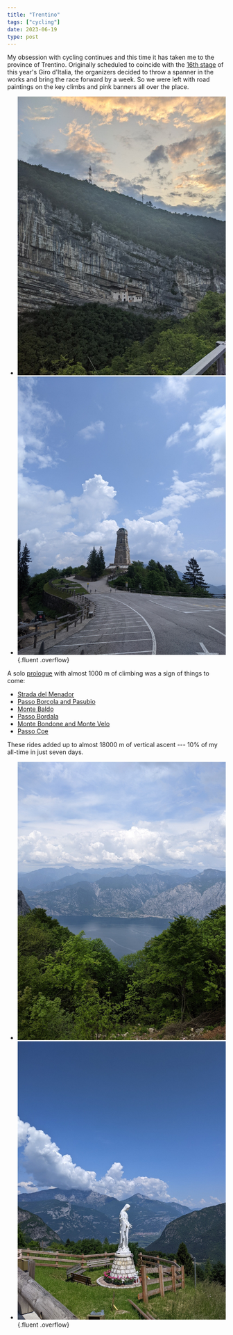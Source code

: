 ```yaml
---
title: "Trentino"
tags: ["cycling"]
date: 2023-06-19
type: post
---
```

My obsession with cycling continues and this time it has taken me to the province of Trentino. Originally scheduled to coincide with the [16th stage](https://www.giroditalia.it/en/tappe/stage-16-of-the-giro-ditalia-2023-sabbio-chiese-monte-bondone/) of this year's Giro d'Italia, the organizers decided to throw a spanner in the works and bring the race forward by a week. So we were left with road paintings on the key climbs and pink banners all over the place.

- ![](img/san-colombano.jpg "Eremo di San Colombano")
- ![](img/pasubio.jpg "Ossario del Pasubio")
{.fluent .overflow}

A solo [prologue](https://www.strava.com/activities/9152209086) with almost 1000 m of climbing was a sign of things to come:

- [Strada del Menador](https://www.strava.com/activities/9156961693)
- [Passo Borcola and Pasubio](https://www.strava.com/activities/9163566488)
- [Monte Baldo](https://www.strava.com/activities/9169615417)
- [Passo Bordala](https://www.strava.com/activities/9175048818)
- [Monte Bondone and Monte Velo](https://www.strava.com/activities/9182493042)
- [Passo Coe](https://www.strava.com/activities/9189176957)

These rides added up to almost 18000 m of vertical ascent --- 10% of my all-time in just seven days.

- ![](img/lake-garda.jpg "View onto Lake Garda from Monte Baldo")
- ![](img/maria.jpg "A statue of Mary")
{.fluent .overflow}
